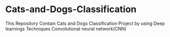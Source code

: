 # Cats-and-Dogs-Classification
This Repository Contain Cats and Dogs Classification Project by using Deep learnings Techniques Convolutional neural network(CNN)
